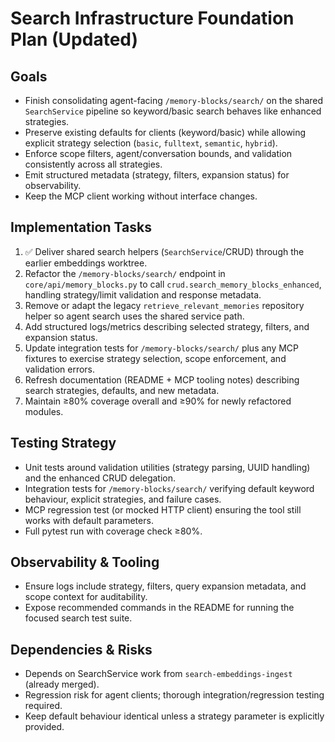 # Search Infrastructure Foundation Plan (Updated)

## Goals
- Finish consolidating agent-facing `/memory-blocks/search/` on the shared `SearchService` pipeline so keyword/basic search behaves like enhanced strategies.
- Preserve existing defaults for clients (keyword/basic) while allowing explicit strategy selection (`basic`, `fulltext`, `semantic`, `hybrid`).
- Enforce scope filters, agent/conversation bounds, and validation consistently across all strategies.
- Emit structured metadata (strategy, filters, expansion status) for observability.
- Keep the MCP client working without interface changes.

## Implementation Tasks
1. ✅ Deliver shared search helpers (`SearchService`/CRUD) through the earlier embeddings worktree.
2. Refactor the `/memory-blocks/search/` endpoint in `core/api/memory_blocks.py` to call `crud.search_memory_blocks_enhanced`, handling strategy/limit validation and response metadata.
3. Remove or adapt the legacy `retrieve_relevant_memories` repository helper so agent search uses the shared service path.
4. Add structured logs/metrics describing selected strategy, filters, and expansion status.
5. Update integration tests for `/memory-blocks/search/` plus any MCP fixtures to exercise strategy selection, scope enforcement, and validation errors.
6. Refresh documentation (README + MCP tooling notes) describing search strategies, defaults, and new metadata.
7. Maintain ≥80% coverage overall and ≥90% for newly refactored modules.

## Testing Strategy
- Unit tests around validation utilities (strategy parsing, UUID handling) and the enhanced CRUD delegation.
- Integration tests for `/memory-blocks/search/` verifying default keyword behaviour, explicit strategies, and failure cases.
- MCP regression test (or mocked HTTP client) ensuring the tool still works with default parameters.
- Full pytest run with coverage check ≥80%.

## Observability & Tooling
- Ensure logs include strategy, filters, query expansion metadata, and scope context for auditability.
- Expose recommended commands in the README for running the focused search test suite.

## Dependencies & Risks
- Depends on SearchService work from `search-embeddings-ingest` (already merged).
- Regression risk for agent clients; thorough integration/regression testing required.
- Keep default behaviour identical unless a strategy parameter is explicitly provided.
